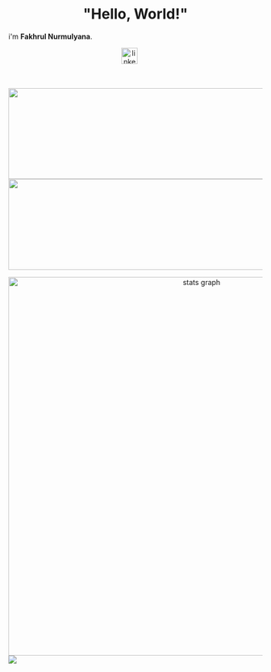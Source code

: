 <h1 align="center">"Hello, World!"</h1>


i'm **Fakhrul Nurmulyana**.

<p align="center">
  <a href="www.linkedin.com/in/fakhrul-nurmulyana-760745221"><img width="32px" alt="linkedin" title="linkedin" src="https://i.imgur.com/is4m8of.png"/></a>
  &#8287;&#8287;&#8287;&#8287;&#8287;
</p>

<br/>

<p align="center">
<a href="https://github.com/fakhrulnurmulyana">
  <img height="180em" width=750 src="https://github-readme-stats-eight-theta.vercel.app/api?username=fakhrulnurmulyana&show_icons=true&theme=merko&include_all_commits=true&count_private=true"/>
  <img height="180em" width=750 src="https://github-readme-stats-eight-theta.vercel.app/api/top-langs/?username=fakhrulnurmulyana&layout=compact&langs_count=8&theme=merko"/>
</a>
</p>

<div align="center">
  <img src="http://github-profile-summary-cards.vercel.app/api/cards/profile-details?username=fakhrulnurmulyana&theme=merko" width=750  alt="stats graph"/>

</div>
<img src= "https://github-readme-activity-graph.vercel.app/graph?username=fakhrulnurmulyana&theme=merko">
